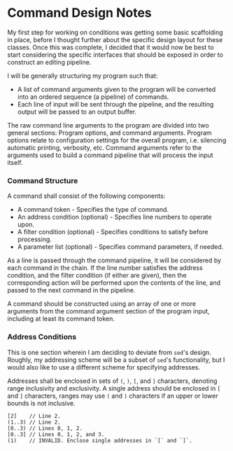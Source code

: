 # Command Design Notes

My first step for working on conditions was getting some basic scaffolding
in place, before I thought further about the specific design layout for these
classes. Once this was complete, I decided that it would now be best to start
considering the specific interfaces that should be exposed in order to
construct an editing pipeline.

I will be generally structuring my program such that:
*  A list of command arguments given to the program will be converted into an
    ordered sequence (a pipeline) of commands.
*  Each line of input will be sent through the pipeline, and the resulting
    output will be passed to an output buffer.

The raw command line arguments to the program are divided into two general
sections: Program options, and command arguments. Program options relate to
configuration settings for the overall program, i.e. silencing automatic
printing, verbosity, etc. Command arguments refer to the arguments used to
build a command pipeline that will process the input itself.

### Command Structure

A command shall consist of the following components:
*  A command token - Specifies the type of command.
*  An address condition (optional) - Specifies line numbers to operate upon.
*  A filter condition (optional) - Specifies conditions to satisfy before processing.
*  A parameter list (optional) - Specifies command parameters, if needed.

As a line is passed through the command pipeline, it will be considered by
each command in the chain. If the line number satisfies the address condition,
and the filter condition (if either are given), then the corresponding action
will be performed upon the contents of the line, and passed to the next command
in the pipeline.

A command should be constructed using an array of one or more arguments from the
command argument section of the program input, including at least its command
token.

### Address Conditions

This is one section wherein I am deciding to deviate from `sed`'s design.
Roughly, my addressing scheme will be a subset of `sed`'s functionality, but
I would also like to use a different scheme for specifying addresses.

Addresses shall be enclosed in sets of `(`, `)`, `[`, and `]` characters,
denoting range inclusivity and exclusivity. A single address should be
enclosed in `[` and `]` characters, ranges may use `(` and `)` characters if
an upper or lower bounds is not inclusive.

```
[2]    // Line 2.
(1..3) // Line 2.
[0..3) // Lines 0, 1, 2.
[0..3] // Lines 0, 1, 2, and 3.
(1)    // INVALID. Enclose single addresses in `[` and `]`.
```
